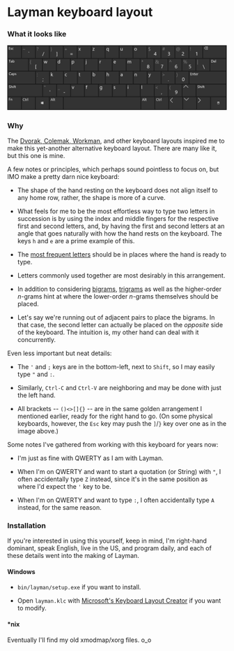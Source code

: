 # Layman keyboard layout

### What it looks like

![Layman](layout.png)

### Why

The [Dvorak, Colemak, Workman](https://en.wikipedia.org/wiki/Keyboard_layout#Non-QWERTY-based_Latin-script_keyboard_layouts), and other keyboard layouts inspired me to make this yet-another alternative keyboard layout. There are many like it, but this one is mine.

A few notes or principles, which perhaps sound pointless to focus on, but IMO make a pretty darn nice keyboard:

* The shape of the hand resting on the keyboard does not align itself to any home row, rather, the shape is more of a curve.

* What feels for me to be the most effortless way to type two letters in succession is by using the index and middle fingers for the respective first and second letters, and, by having the first and second letters at an angle that goes naturally with how the hand rests on the keyboard. The keys `h` and `e` are a prime example of this.

* The [most frequent letters](https://en.wikipedia.org/wiki/Letter_frequency#Relative_frequencies_of_letters_in_the_English_language) should be in places where the hand is ready to type.

* Letters commonly used together are most desirably in this arrangement.

* In addition to considering [bigrams](https://en.wikipedia.org/wiki/Bigrams#Bigram_frequency_in_the_English_language), [trigrams](https://en.wikipedia.org/wiki/Trigram#Frequency) as well as the higher-order *n*-grams hint at where the lower-order *n*-grams themselves should be placed.

* Let's say we're running out of adjacent pairs to place the bigrams. In that case, the second letter can actually be placed on the *opposite* side of the keyboard. The intuition is, my other hand can deal with it concurrently.

Even less important but neat details:

* The `'` and `;` keys are in the bottom-left, next to `Shift`, so I may easily type `"` and `:`.

* Similarly, `Ctrl-C` and `Ctrl-V` are neighboring and may be done with just the left hand.

* All brackets -- `()<>[]{}` -- are in the same golden arrangement I mentioned earlier, ready for the right hand to go. (On some physical keyboards, however, the `Esc` key may push the `]`/`}` key over one as in the image above.)

Some notes I've gathered from working with this keyboard for years now:

* I'm just as fine with QWERTY as I am with Layman.

* When I'm on QWERTY and want to start a quotation (or String) with `"`, I often accidentally type `Z` instead, since it's in the same position as where I'd expect the `'` key to be.

* When I'm on QWERTY and want to type `:`, I often accidentally type `A` instead, for the same reason.

### Installation

If you're interested in using this yourself, keep in mind, I'm right-hand dominant, speak English, live in the US, and program daily, and each of these details went into the making of Layman.

#### Windows

* `bin/layman/setup.exe` if you want to install.

* Open `layman.klc` with [Microsoft's Keyboard Layout Creator](https://www.microsoft.com/en-us/download/details.aspx?id=22339) if you want to modify.

#### \*nix

Eventually I'll find my old xmodmap/xorg files. o_o
